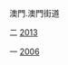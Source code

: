 澳門.澳門街道

二 [2013](https://www.macaupost.gov.mo/Philately/XVersion/ProductList.aspx?admcode=MAC&emicode=201310&lang=zh-cn)

一 [2006](https://www.macaupost.gov.mo/Philately/XVersion/ProductList.aspx?admcode=MAC&emicode=200608&lang=zh-cn)
